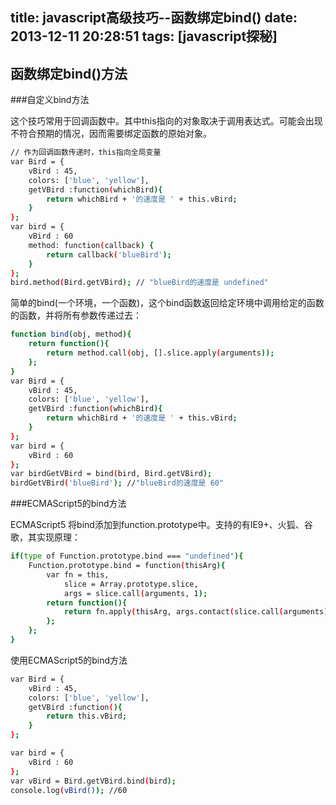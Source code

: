 title: javascript高级技巧--函数绑定bind()
date: 2013-12-11 20:28:51
tags: [javascript探秘]
---

函数绑定bind()方法
----------------------

###自定义bind方法

这个技巧常用于回调函数中。其中this指向的对象取决于调用表达式。可能会出现不符合预期的情况，因而需要绑定函数的原始对象。

```sh
// 作为回调函数传递时，this指向全局变量
var Bird = {
    vBird : 45,
    colors: ['blue', 'yellow'],
    getVBird :function(whichBird){
        return whichBird + '的速度是 ' + this.vBird;
    }
};
var bird = {
    vBird : 60
    method: function(callback) {
        return callback('blueBird');
    }
};
bird.method(Bird.getVBird); // "blueBird的速度是 undefined"
```

简单的bind(一个环境，一个函数)，这个bind函数返回给定环境中调用给定的函数的函数，并将所有参数传递过去：
<!--more-->
```sh
function bind(obj, method){
    return function(){
        return method.call(obj, [].slice.apply(arguments));
    };
}
var Bird = {
    vBird : 45,
    colors: ['blue', 'yellow'],
    getVBird :function(whichBird){
        return whichBird + '的速度是 ' + this.vBird;
    }
};
var bird = {
    vBird : 60
};
var birdGetVBird = bind(bird, Bird.getVBird);
birdGetVBird('blueBird'); //"blueBird的速度是 60"
```

###ECMAScript5的bind方法

ECMAScript5 将bind添加到function.prototype中。支持的有IE9+、火狐、谷歌，其实现原理：

```sh
if(type of Function.prototype.bind === "undefined"){
    Function.prototype.bind = function(thisArg){
        var fn = this,
            slice = Array.prototype.slice,
            args = slice.call(arguments, 1);
        return function(){
            return fn.apply(thisArg, args.contact(slice.call(arguments)));
        };
    };
}
```

使用ECMAScript5的bind方法
```sh
var Bird = {
    vBird : 45,
    colors: ['blue', 'yellow'],
    getVBird :function(){
        return this.vBird;
    }
};

var bird = {
    vBird : 60
};
var vBird = Bird.getVBird.bind(bird);
console.log(vBird()); //60
```

